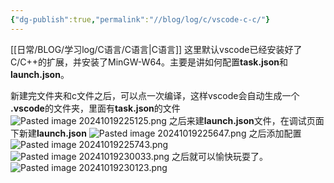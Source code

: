 ```yaml
---
{"dg-publish":true,"permalink":"//blog/log/c/vscode-c-c/"}
---
```


[[日常/BLOG/学习log/C语言/C语言\|C语言]]
这里默认vscode已经安装好了C/C++的扩展，并安装了MinGW-W64。主要是讲如何配置**task.json**和**launch.json**。

新建完文件夹和c文件之后，可以点一次编译，这样vscode会自动生成一个 **.vscode**的文件夹，里面有**task.json**的文件
![Pasted image 20241019225125.png](/img/user/Pasted%20image%2020241019225125.png)
之后来建**launch.json**文件，在调试页面下新建**launch.json**
![Pasted image 20241019225647.png](/img/user/Pasted%20image%2020241019225647.png)
之后添加配置
![Pasted image 20241019225743.png](/img/user/Pasted%20image%2020241019225743.png)
![Pasted image 20241019230033.png](/img/user/Pasted%20image%2020241019230033.png)
之后就可以愉快玩耍了。
![Pasted image 20241019230123.png](/img/user/Pasted%20image%2020241019230123.png)
